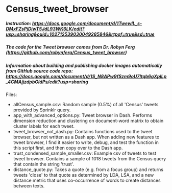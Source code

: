 # Census_tweet_browser
##### Instruction: https://docs.google.com/document/d/1TwewIL_s-DMxFZsPjDiwT5JdL93WK6LK/edit?usp=sharing&ouid=102712539030049285846&rtpof=true&sd=true
##### The code for the Tweet browser comes from Dr. Robyn Ferg (https://github.com/robynferg/Census_tweet_browser)
##### Information about building and publishing docker images automatically from GitHub source code repo: https://docs.google.com/document/d/1S_N8APw9fSzm9oU7ltqb6gXpILp_4CMAjjzdpbGldPs/edit?usp=sharing
Files: 
- allCensus_sample.csv: Random sample (0.5%) of all 'Census' tweets provided by Sprinklr query.
- app_with_advanced_options.py: Tweet browser in Dash. Performs dimension reduction and clustering on document-word matrix to obtain cluster labels for each tweet. 
- tweet_browser_not_dash.py: Contains functions used to the tweet browser, but not written as a Dash app. When adding new features to tweet browser, I find it easier to write, debug, and test the function in this script first, and then copy over to the Dash app.
- trust_condensed_sample_smaller.csv: Example csv of tweets to test tweet browser. Contains a sample of 1018 tweets from the Census query that contain the string 'trust'.
- distance_quote.py: Takes a quote (e.g. from a focus group) and returns tweets 'close' to that quote as determined by LDA, LSA, and a new distance metric that uses co-occurrence of words to create distances between texts.
